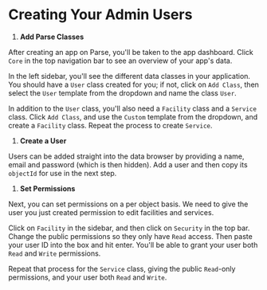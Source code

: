 # Creating Your Admin Users

1. **Add Parse Classes**

After creating an app on Parse,
you'll be taken to the app dashboard.
Click `Core` in the top navigation bar
to see an overview of your app's data.

In the left sidebar,
you'll see the different data classes in your application.
You should have a `User` class created for you;
if not, click on `Add Class`,
then select the `User` template from the dropdown
and name the class `User`.

In addition to the `User` class,
you'll also need a `Facility` class
and a `Service` class.
Click  `Add Class`,
and use the `Custom` template from the dropdown,
and create a `Facility` class.
Repeat the process to create `Service`.

1. **Create a User**

Users can be added straight into the data browser by providing a name, email
and password (which is then hidden). Add a user and then copy its `objectId`
for use in the next step.

1. **Set Permissions**

Next, you can set permissions on a per object basis.
We need to give the user you just created
permission to edit facilities and services.

Click on `Facility` in the sidebar, and then click on `Security` in the top bar.
Change the public permissions so they only have `Read` access.
Then paste your user ID into the box and hit enter.
You'll be able to grant your user both `Read` and `Write` permissions.

Repeat that process for the `Service` class,
giving the public `Read`-only permissions,
and your user both `Read` and `Write`.
